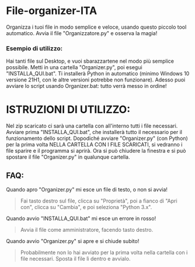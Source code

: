 # File-organizer-ITA
Organizza i tuoi file in modo semplice e veloce, usando questo piccolo tool automatico.
Avvia il file "Organizzatore.py" e osserva la magia!

### Esempio di utilizzo:
  Hai tanti file sul Desktop, e vuoi sbarazzartene nel modo più semplice possibile. Metti in una cartella "Organizer.py", poi esegui "INSTALLA_QUI.bat". Ti installerà Python in automatico (minimo Windows 10 versione 21H1, con le altre versioni potrebbe non funzionare). Adesso puoi avviare lo script usando Organizer.bat: tutto verrà messo in ordine!
  
# ISTRUZIONI DI UTILIZZO:
Nel zip scaricato ci sarà una cartella con all'interno tutti i file necessari. Avviare prima "INSTALLA_QUI.bat", che installerà tutto il necessario per il funzionamento dello script. Dopodiché avviare "Organizer.py" (con Python) per la prima volta NELLA CARTELLA CON I FILE SCARICATI, si vedranno i file sparire e il programma si aprirà. Ora si può chiudere la finestra e si può spostare il file "Organizer.py" in qualunque cartella.

## **FAQ**:
Quando apro "Organizer.py" mi esce un file di testo, o non si avvia!
>Fai tasto destro sul file, clicca su "Proprietà", poi a fianco di "Apri con", clicca su "Cambia", e poi seleziona "Python 3.x".

Quando avvio "INSTALLA_QUI.bat" mi esce un errore in rosso!
>Avvia il file come amministratore, facendo tasto destro.

Quando avvio "Organizer.py" si apre e si chiude subito!
>Probabilmente non lo hai avviato per la prima volta nella cartella con i file necessari. Sposta il file lì dentro e avvialo.
